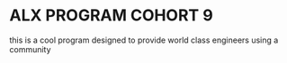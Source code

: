 
# ALX PROGRAM COHORT 9
this is a cool program designed to provide world class engineers using a community
